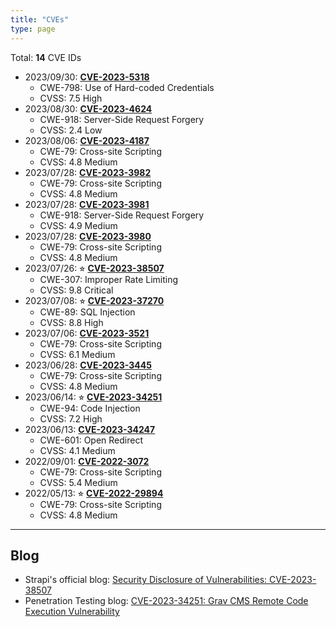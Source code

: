 ```yaml
---
title: "CVEs"
type: page
---
```


Total: **14** CVE IDs
- 2023/09/30: **[CVE-2023-5318](https://nvd.nist.gov/vuln/detail/CVE-2023-5318)**
  - CWE-798: Use of Hard-coded Credentials
  - CVSS: 7.5 High
- 2023/08/30: **[CVE-2023-4624](https://nvd.nist.gov/vuln/detail/CVE-2023-4624)**
  - CWE-918: Server-Side Request Forgery
  - CVSS: 2.4 Low
- 2023/08/06: **[CVE-2023-4187](https://nvd.nist.gov/vuln/detail/CVE-2023-4187)**
  - CWE-79: Cross-site Scripting
  - CVSS: 4.8 Medium
- 2023/07/28: **[CVE-2023-3982](https://nvd.nist.gov/vuln/detail/CVE-2023-3982)**
  - CWE-79: Cross-site Scripting
  - CVSS: 4.8 Medium
- 2023/07/28: **[CVE-2023-3981](https://nvd.nist.gov/vuln/detail/CVE-2023-3981)**
  - CWE-918: Server-Side Request Forgery
  - CVSS: 4.9 Medium
- 2023/07/28: **[CVE-2023-3980](https://nvd.nist.gov/vuln/detail/CVE-2023-3980)**
  - CWE-79: Cross-site Scripting
  - CVSS: 4.8 Medium
- 2023/07/26: ⭐︎ **[CVE-2023-38507](https://nvd.nist.gov/vuln/detail/CVE-2023-38507)**
  - CWE-307: Improper Rate Limiting
  - CVSS: 9.8 Critical
- 2023/07/08: ⭐︎ **[CVE-2023-37270](https://nvd.nist.gov/vuln/detail/CVE-2023-37270)**
  - CWE-89: SQL Injection
  - CVSS: 8.8 High
- 2023/07/06: **[CVE-2023-3521](https://nvd.nist.gov/vuln/detail/CVE-2023-3521)**
  - CWE-79: Cross-site Scripting
  - CVSS: 6.1 Medium
- 2023/06/28: **[CVE-2023-3445](https://nvd.nist.gov/vuln/detail/CVE-2023-3445)**
  - CWE-79: Cross-site Scripting
  - CVSS: 4.8 Medium
- 2023/06/14: ⭐︎ **[CVE-2023-34251](https://nvd.nist.gov/vuln/detail/CVE-2023-34251)**
  - CWE-94: Code Injection
  - CVSS: 7.2 High
- 2023/06/13: **[CVE-2023-34247](https://nvd.nist.gov/vuln/detail/CVE-2023-34247)**
  - CWE-601: Open Redirect
  - CVSS: 4.1 Medium
- 2022/09/01: **[CVE-2022-3072](https://nvd.nist.gov/vuln/detail/CVE-2022-3072)**
  - CWE-79: Cross-site Scripting
  - CVSS: 5.4 Medium
- 2022/05/13: ⭐︎ **[CVE-2022-29894](https://nvd.nist.gov/vuln/detail/CVE-2022-29894)**
  - CWE-79: Cross-site Scripting
  - CVSS: 4.8 Medium

---

## Blog

- Strapi's official blog: [Security Disclosure of Vulnerabilities: CVE-2023-38507](https://strapi.io/blog/security-disclosure-of-vulnerabilities-sept-2023)
- Penetration Testing blog: [CVE-2023-34251: Grav CMS Remote Code Execution Vulnerability](https://securityonline.info/cve-2023-34251-grav-cms-remote-code-execution-vulnerability/)
